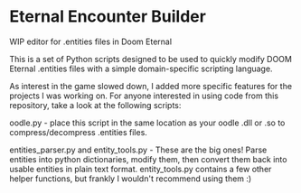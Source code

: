 # Eternal Encounter Builder
WIP editor for .entities files in Doom Eternal

This is a set of Python scripts designed to be used to quickly modify DOOM Eternal .entities files with a simple domain-specific scripting language.

As interest in the game slowed down, I added more specific features for the projects I was working on.
For anyone interested in using code from this repository, take a look at the following scripts:

oodle.py - place this script in the same location as your oodle .dll or .so to compress/decompress .entities files.

entities_parser.py and entity_tools.py - These are the big ones! Parse entities into python dictionaries, modify them, then convert them back into usable entities in plain text format. entity_tools.py contains a few other helper functions, but frankly I wouldn't recommend using them :)

